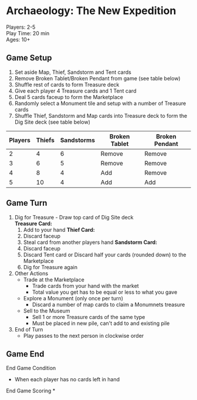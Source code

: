 # Archaeology: The New Expedition

Players: 2-5  
Play Time: 20 min  
Ages: 10+

## Game Setup

1. Set aside Map, Thief, Sandstorm and Tent cards
2. Remove Broken Tablet/Broken Pendant from game (see table below)
3. Shuffle rest of cards to form Treasure deck
4. Give each player 4 Treasure cards and 1 Tent card
5. Deal 5 cards faceup to form the Marketplace
6. Randomly select a Monument tile and setup with a number of Treasure cards
7. Shuffle Thief, Sandstorm and Map cards into Treasure deck to form the Dig Site deck (see table below)

| Players | Thiefs | Sandstorms | Broken Tablet | Broken Pendant |
| ------- | ------ | ---------- | ------------- | -------------- |
| 2       | 4      | 6          | Remove        | Remove         |
| 3       | 6      | 5          | Remove        | Remove         |
| 4       | 8      | 4          | Add           | Remove         |
| 5       | 10     | 4          | Add           | Add            |

## Game Turn

1. Dig for Treasure - Draw top card of Dig Site deck  
**Treasure Card:**  
   1. Add to your hand
**Thief Card:**  
   1. Discard faceup
   2. Steal card from another players hand
**Sandstorm Card:**  
   1. Discard faceup
   2. Discard Tent card or Discard half your cards (rounded down) to the Marketplace
   3. Dig for Treasure again
2. Other Actions
    * Trade at the Marketplace
        * Trade cards from your hand with the market
        * Total value you get has to be equal or less to what you gave
    * Explore a Monument (only once per turn)
        * Discard a number of map cards to claim a Monumnets treasure
    * Sell to the Museum
        * Sell 1 or more Treasure cards of the same type
        * Must be placed in new pile, can't add to and existing pile
3. End of Turn
    * Play passes to the next person in clockwise order


## Game End

End Game Condition
  * When each player has no cards left in hand

End Game Scoring
  * 